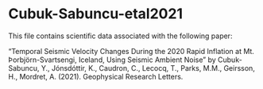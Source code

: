 # Cubuk-Sabuncu-etal2021

This file contains scientific data associated with the following paper:

“Temporal Seismic Velocity Changes During the 2020 Rapid Inflation at Mt. Þorbjörn-Svartsengi, Iceland, Using Seismic Ambient Noise”
by Cubuk-Sabuncu, Y., Jónsdóttir, K., Caudron, C., Lecocq, T., Parks, M.M., Geirsson, H., Mordret, A. (2021). Geophysical Research Letters.
